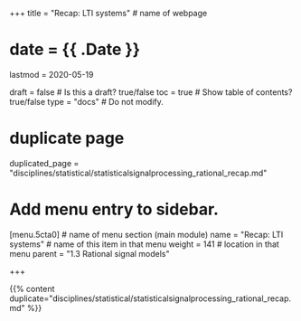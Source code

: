 +++
title = "Recap: LTI systems"         # name of webpage

# date = {{ .Date }}
lastmod = 2020-05-19

draft = false  # Is this a draft? true/false
toc = true  # Show table of contents? true/false
type = "docs"  # Do not modify.

# duplicate page

duplicated_page = "disciplines/statistical/statisticalsignalprocessing_rational_recap.md"

# Add menu entry to sidebar.

[menu.5cta0]                       # name of menu section (main module)
  name = "Recap: LTI systems"        # name of this item in that menu
  weight = 141                           # location in that menu
  parent = "1.3 Rational signal models" 

+++

{{% content duplicate="disciplines/statistical/statisticalsignalprocessing_rational_recap.md" %}}
